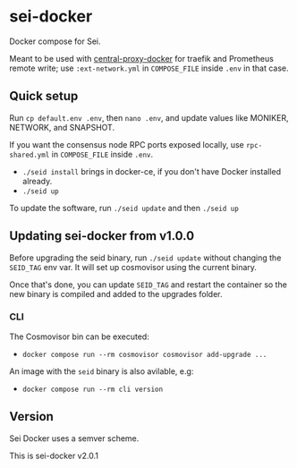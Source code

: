 # sei-docker

Docker compose for Sei.

Meant to be used with [central-proxy-docker](https://github.com/CryptoManufaktur-io/central-proxy-docker) for traefik
and Prometheus remote write; use `:ext-network.yml` in `COMPOSE_FILE` inside `.env` in that case.

## Quick setup

Run `cp default.env .env`, then `nano .env`, and update values like MONIKER, NETWORK, and SNAPSHOT.

If you want the consensus node RPC ports exposed locally, use `rpc-shared.yml` in `COMPOSE_FILE` inside `.env`.

- `./seid install` brings in docker-ce, if you don't have Docker installed already.
- `./seid up`

To update the software, run `./seid update` and then `./seid up`

## Updating sei-docker from v1.0.0

Before upgrading the seid binary, run `./seid update` without changing the `SEID_TAG` env var. It will set up cosmovisor using the current binary.

Once that's done, you can update `SEID_TAG` and restart the container so the new binary is compiled and added to the upgrades folder.

### CLI

The Cosmovisor bin can be executed:

- `docker compose run --rm cosmovisor cosmovisor add-upgrade ...`

An image with the `seid` binary is also avilable, e.g:

- `docker compose run --rm cli version`

## Version

Sei Docker uses a semver scheme.

This is sei-docker v2.0.1
